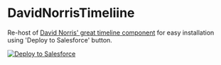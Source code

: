 # DavidNorrisTimeliine
Re-host of [David Norris' great timeline component](https://github.com/deejay-hub/timeline-lwc) for easy installation using 'Deploy to Salesforce' button. 

<a href="https://githubsfdeploy.herokuapp.com">
  <img alt="Deploy to Salesforce"
       src="https://raw.githubusercontent.com/afawcett/githubsfdeploy/master/deploy.png">
</a>

